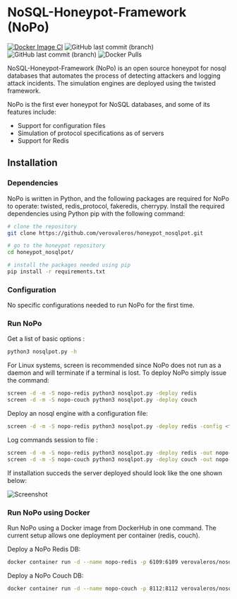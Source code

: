# NoSQL-Honeypot-Framework (NoPo)
[![Docker Image CI](https://github.com/verovaleros/honeypot_nosqlpot/actions/workflows/docker-image.yml/badge.svg)](https://github.com/verovaleros/honeypot_nosqlpot/actions/workflows/docker-image.yml)
![GitHub last commit (branch)](https://img.shields.io/github/last-commit/verovaleros/honeypot_nosqlpot)
![GitHub last commit (branch)](https://img.shields.io/badge/python-3.8.10-brightgreen)
![Docker Pulls](https://img.shields.io/docker/pulls/verovaleros/nosqlpot?color=green)

NoSQL-Honeypot-Framework (NoPo) is an open source honeypot for nosql databases that automates the process of detecting attackers and logging attack incidents. The simulation engines are deployed using the twisted framework. 

NoPo is the first ever honeypot for NoSQL databases, and some of its features include:

- Support for configuration files
- Simulation of protocol specifications as of servers
- Support for Redis

## Installation

### Dependencies

NoPo is written in Python, and the following packages are required for NoPo to operate: twisted, redis_protocol, fakeredis, cherrypy. Install the required dependencies using Python pip with the following command:

```bash
# clone the repository
git clone https://github.com/verovaleros/honeypot_nosqlpot.git

# go to the honeypot repository
cd honeypot_nosqlpot/

# install the packages needed using pip
pip install -r requirements.txt
```

### Configuration

No specific configurations needed to run NoPo for the first time.

### Run NoPo

Get a list of basic options :
```bash
python3 nosqlpot.py -h
```

For Linux systems, screen is recommended since NoPo does not run as a daemon and will terminate if a terminal is lost. To deploy NoPo simply issue the command:

```bash
screen -d -m -S nopo-redis python3 nosqlpot.py -deploy redis
screen -d -m -S nopo-couch python3 nosqlpot.py -deploy couch
```

Deploy an nosql engine with a configuration file:

```bash
screen -d -m -S nopo-redis python3 nosqlpot.py -deploy redis -config <filename>
```
    
Log commands session to file :

```bash
screen -d -m -S nopo-redis python3 nosqlpot.py -deploy redis -out nopo-redis.log
screen -d -m -S nopo-couch python3 nosqlpot.py -deploy couch -out nopo-couch.log
```

If installation succeds the server deployed should look like the one shown below:

![Screenshot](http://i.imgur.com/4cCX3Me.png)


### Run NoPo using Docker

Run NoPo using a Docker image from DockerHub in one command. The current setup allows one deployment per container (redis, couch).

Deploy a NoPo Redis DB:
```bash
docker container run -d --name nopo-redis -p 6109:6109 verovaleros/nosqlpot:latest python3 nosqlpot.py -deploy redis
```

Deploy a NoPo Couch DB:
```bash
docker container run -d --name nopo-couch -p 8112:8112 verovaleros/nosqlpot:latest python3 nosqlpot.py -deploy couch
```
